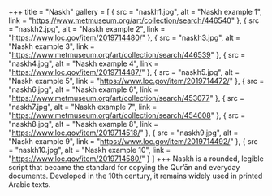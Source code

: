 +++
title = "Naskh"
gallery = [
  { src = "naskh1.jpg", alt = "Naskh example 1", link = "https://www.metmuseum.org/art/collection/search/446540" },
  { src = "naskh2.jpg", alt = "Naskh example 2", link = "https://www.loc.gov/item/2019714480/" },
  { src = "naskh3.jpg", alt = "Naskh example 3", link = "https://www.metmuseum.org/art/collection/search/446539" },
  { src = "naskh4.jpg", alt = "Naskh example 4", link = "https://www.loc.gov/item/2019714487/" },
  { src = "naskh5.jpg", alt = "Naskh example 5", link = "https://www.loc.gov/item/2019714472/" },
  { src = "naskh6.jpg", alt = "Naskh example 6", link = "https://www.metmuseum.org/art/collection/search/453077" },
  { src = "naskh7.jpg", alt = "Naskh example 7", link = "https://www.metmuseum.org/art/collection/search/454608" },
  { src = "naskh8.jpg", alt = "Naskh example 8", link = "https://www.loc.gov/item/2019714518/" },
  { src = "naskh9.jpg", alt = "Naskh example 9", link = "https://www.loc.gov/item/2019714492/" },
  { src = "naskh10.jpg", alt = "Naskh example 10", link = "https://www.loc.gov/item/2019714580/" }
]
+++
Naskh is a rounded, legible script that became the standard for copying the Qur’ān and everyday documents. Developed in the 10th century, it remains widely used in printed Arabic texts.

